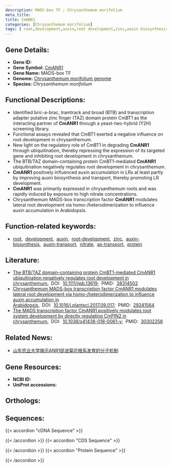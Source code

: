 ```yaml
---
description: MADS-box TF ; Chrysanthemum morifolium
meta_title:
title: CmANR1
categories: [Chrysanthemum morifolium]
tags: [ root,development,auxin,root development,zinc,auxin biosynthesis,auxin transport,nitrate,as transport,protein ]
---
```


## Gene Details:
- **Gene ID:** []()
- **Gene Symbol:** <u>CmANR1</u>
- **Gene Name:** MADS-box TF
- **Genome:** [Chrysanthemum morifolium genome](http://210.22.121.250:8880/asteraceae/download/downloadPage)
- **Species:** *Chrysanthemum morifolium*

## Functional Descriptions:
   - Identified bric-a-brac, tramtrack and broad (BTB) and transcription adapter putative zinc finger (TAZ) domain protein CmBT1 as the interacting partner of **CmANR1** through a yeast-two-hybrid (Y2H) screening library.
   - Functional assays revealed that CmBT1 exerted a negative influence on root development in chrysanthemum. 
   - New light on the regulatory role of CmBT1 in degrading **CmANR1** through ubiquitination, thereby repressing the expression of its targeted gene and inhibiting root development in chrysanthemum.
   - The BTB/TAZ domain-containing protein CmBT1-mediated **CmANR1** ubiquitination negatively regulates root development in chrysanthemum.
   - **CmANR1** positively influenced auxin accumulation in LRs at least partly by improving auxin biosynthesis and transport, thereby promoting LR development.
   - **CmANR1** was primarily expressed in chrysanthemum roots and was rapidly induced by exposure to high nitrate concentrations.
   - Chrysanthemum MADS-box transcription factor **CmANR1** modulates lateral root development via homo-/heterodimerization to influence auxin accumulation in Arabidopsis.

## Function-related keywords:
   - [root](/tags/root/),&nbsp;&nbsp;[development](/tags/development/),&nbsp;&nbsp;[auxin](/tags/auxin/),&nbsp;&nbsp;[root-development](/tags/root-development/),&nbsp;&nbsp;[zinc](/tags/zinc/),&nbsp;&nbsp;[auxin-biosynthesis](/tags/auxin-biosynthesis/),&nbsp;&nbsp;[auxin-transport](/tags/auxin-transport/),&nbsp;&nbsp;[nitrate](/tags/nitrate/),&nbsp;&nbsp;[as-transport](/tags/as-transport/),&nbsp;&nbsp;[protein](/tags/protein/)

## Literature:
   - [The BTB/TAZ domain-containing protein CmBT1-mediated CmANR1 ubiquitination negatively regulates root development in chrysanthemum.](https://doi.org/10.1111/jipb.13619)&nbsp;&nbsp;DOI:&nbsp;&nbsp;[10.1111/jipb.13619](https://doi.org/10.1111/jipb.13619);&nbsp;&nbsp;PMID:&nbsp;&nbsp;[38314502](https://pubmed.ncbi.nlm.nih.gov/38314502/)
   - [Chrysanthemum MADS-box transcription factor CmANR1 modulates lateral root development via homo-/heterodimerization to influence auxin accumulation in Arabidopsis.](https://doi.org/10.1016/j.plantsci.2017.09.017)&nbsp;&nbsp;DOI:&nbsp;&nbsp;[10.1016/j.plantsci.2017.09.017](https://doi.org/10.1016/j.plantsci.2017.09.017);&nbsp;&nbsp;PMID:&nbsp;&nbsp;[29241564](https://pubmed.ncbi.nlm.nih.gov/29241564/)
   - [The MADS transcription factor CmANR1 positively modulates root system development by directly regulating CmPIN2 in chrysanthemum.](https://doi.org/10.1038/s41438-018-0061-y)&nbsp;&nbsp;DOI:&nbsp;&nbsp;[10.1038/s41438-018-0061-y](https://doi.org/10.1038/s41438-018-0061-y);&nbsp;&nbsp;PMID:&nbsp;&nbsp;[30302256](https://pubmed.ncbi.nlm.nih.gov/30302256/)


## Related News:
   - [山东农业大学揭示ANR1促进菊花根系发育的分子机制](https://mp.weixin.qq.com/s?__biz=MzU3ODY3MDM0NA==&mid=2247487905&idx=2&sn=578334b9fdb336c78344aafa1ec24270&chksm=fd708bc6ca0702d011a2f7a4bfa1311608bb5cc69af82f0e64803a597434e325d3ef2ca5ccca&scene=27#wechat_redirect)

## Gene Resources:
- **NCBI ID:**  [](https://www.ncbi.nlm.nih.gov/gene/?term=)
- **UniProt accessions:**  [](https://www.uniprot.org/uniprotkb//entry)

## Orthologs:

## Sequences:
{{< accordion "cDNA Sequence" >}}

{{< /accordion >}}
{{< accordion "CDS Sequence" >}}

{{< /accordion >}}
{{< accordion "Protein Sequence" >}}

{{< /accordion >}}
